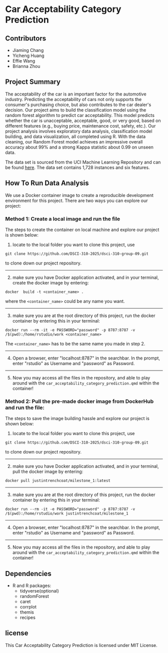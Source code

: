 # Car Acceptability Category Prediction

## Contributors
- Jiaming Chang
- Yicheng Huang
- Effie Wang
- Brianna Zhou

## Project Summary
The acceptability of the car is an important factor for the automotive industry. Predicting the acceptability of cars not only supports the consumer's purchasing choice, but also contributes to the car dealer's decision.
Our project aims to build the classification model using the random forest algorithm to predict car acceptability.
This model predicts whether the car is unacceptable, acceptable, good, or very good, based on different features (e.g., buying price, maintenance cost, safety, etc.).
Our project analysis involves exploratory data analysis, classification model building, and data visualization, all completed using R.
With the data cleaning, our Random Forest model achieves an impressive overall accuracy about 99% and a strong Kappa statistic about 0.99 on unseen data.

The data set is sourced from the UCI Machine Learning Repository and can be found [here](https://archive.ics.uci.edu/dataset/19/car+evaluation).
The data set contains 1,728 instances and six features.

## How To Run Data Analysis

We use a Docker container image to create a reproducible development environment for this project. 
There are two ways you can explore our project:
### Method 1: Create a local image and run the file
The steps to create the container on local machine and explore our project is shown below:
1. locate to the local folder you want to clone this project, use 
```
git clone https://github.com/DSCI-310-2025/dsci-310-group-09.git
``` 
to clone down our project repository.

-----------------------------------
2. make sure you have Docker application activated, and in your terminal, create the docker image by entering:
```
docker  build -t <container_name> .
```
where the `<container_name>` could be any name you want. 

-------------------
3. make sure you are at the root directory of this project, run the docker container by entering this in your terminal:
```
docker run --rm -it -e PASSWORD="password" -p 8787:8787 -v /$(pwd):/home/rstudio/work <container_name>
 ```
The `<container_name>` has to be the same name you made in step 2. 

---------------------
4. Open a browser, enter "localhost:8787" in the searchbar. In the prompt, enter "rstudio" as Username and "password" as Password.
---------------------------  
5. Now you may access all the files in the repository, and able to play around with the `car_acceptability_category_prediction.qmd` within the container!



### Method 2: Pull the pre-made docker image from DockerHub and run the file:
The steps to save the image building hassle and explore our project is shown below:
1. locate to the local folder you want to clone this project, use 
```
git clone https://github.com/DSCI-310-2025/dsci-310-group-09.git
``` 
to clone down our project repository.

----------------------
2. make sure you have Docker application activated, and in your terminal, pull the docker image by entering:
```
docker pull justintrenchcoat/milestone_1:latest
```
-------------------
3. make sure you are at the root directory of this project, run the docker container by entering this in your terminal:
```
docker run --rm -it -e PASSWORD="password" -p 8787:8787 -v /$(pwd):/home/rstudio/work justintrenchcoat/milestone_1
 ```
---------------------
4. Open a browser, enter "localhost:8787" in the searchbar. In the prompt, enter "rstudio" as Username and "password" as Password.
---------------------------  
5. Now you may access all the files in the repository, and able to play around with the `car_acceptability_category_prediction.qmd` within the container!



## Dependencies
- R and R packages:
    - tidyverse(optional)
    - randomForest
    - caret
    - corrplot
    - themis
    - recipes

## license
This Car Acceptability Category Prediction is licensed under MIT License.
